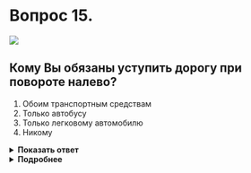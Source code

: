 # Вопрос 15.

![](https://s.drom.ru/i24227/pdd/tickets/2016/1542608777.jpg)

## Кому Вы обязаны уступить дорогу при повороте налево?

1. Обоим транспортным средствам
2. Только автобусу
3. Только легковому автомобилю
4. Никому

<details>
<summary><b>Показать ответ</b></summary>
Правильный ответ: 2
</details>
<details>
<summary><b>Подробнее</b></summary>
Перекрёсток неравнозначный. Главная дорога меняет направление. Транспортные средства, находящиеся на главной дороге, имеют преимущество, между собой руководствуются «правилом правой руки». У Вас помеха справа – уступаете автобусу.
(Пункты 13.9, 13.10, 13.11 ПДД)
</details>